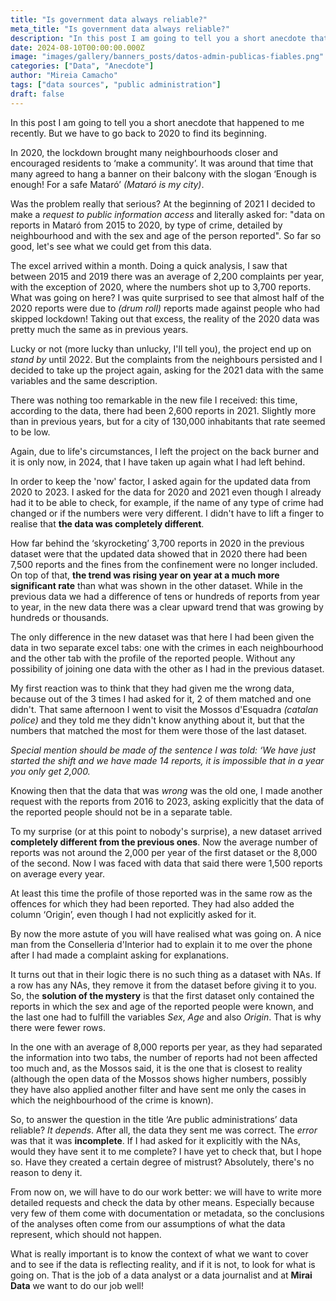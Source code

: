 ```yaml
---
title: "Is government data always reliable?"
meta_title: "Is government data always reliable?"
description: "In this post I am going to tell you a short anecdote that happened to me recently."
date: 2024-08-10T00:00:00.000Z
image: "images/gallery/banners_posts/datos-admin-publicas-fiables.png"
categories: ["Data", "Anecdote"]
author: "Mireia Camacho"
tags: ["data sources", "public administration"]
draft: false
---
```


In this post I am going to tell you a short anecdote that happened to me recently. But we have to go back to 2020 to find its beginning.

In 2020, the lockdown brought many neighbourhoods closer and encouraged residents to ‘make a community’. It was around that time that many agreed to hang a banner on their balcony with the slogan ‘Enough is enough! For a safe Mataró’ *(Mataró is my city)*.

Was the problem really that serious? At the beginning of 2021 I decided to make a *request to public information access* and literally asked for: "data on reports in Mataró from 2015 to 2020, by type of crime, detailed by neighbourhood and with the sex and age of the person reported". So far so good, let's see what we could get from this data.

The excel arrived within a month. Doing a quick analysis, I saw that between 2015 and 2019 there was an average of 2,200 complaints per year, with the exception of 2020, where the numbers shot up to 3,700 reports. What was going on here? I was quite surprised to see that almost half of the 2020 reports were due to *(drum roll)* reports made against people who had skipped lockdown! Taking out that excess, the reality of the 2020 data was pretty much the same as in previous years.

Lucky or not (more lucky than unlucky, I'll tell you), the project end up on *stand by* until 2022. But the complaints from the neighbours persisted and I decided to take up the project again, asking for the 2021 data with the same variables and the same description. 

There was nothing too remarkable in the new file I received: this time, according to the data, there had been 2,600 reports in 2021. Slightly more than in previous years, but for a city of 130,000 inhabitants that rate seemed to be low.

Again, due to life's circumstances, I left the project on the back burner and it is only now, in 2024, that I have taken up again what I had left behind.

In order to keep the 'now' factor, I asked again for the updated data from 2020 to 2023. I asked for the data for 2020 and 2021 even though I already had it to be able to check, for example, if the name of any type of crime had changed or if the numbers were very different. I didn't have to lift a finger to realise that **the data was completely different**.

How far behind the ‘skyrocketing’ 3,700 reports in 2020 in the previous dataset were that the updated data showed that in 2020 there had been 7,500 reports and the fines from the confinement were no longer included. On top of that, **the trend was rising year on year at a much more significant rate** than what was shown in the other dataset. While in the previous data we had a difference of tens or hundreds of reports from year to year, in the new data there was a clear upward trend that was growing by hundreds or thousands.

The only difference in the new dataset was that here I had been given the data in two separate excel tabs: one with the crimes in each neighbourhood and the other tab with the profile of the reported people. Without any possibility of joining one data with the other as I had in the previous dataset. 

My first reaction was to think that they had given me the wrong data, because out of the 3 times I had asked for it, 2 of them matched and one didn't. That same afternoon I went to visit the Mossos d'Esquadra *(catalan police)* and they told me they didn't know anything about it, but that the numbers that matched the most for them were those of the last dataset. 

*Special mention should be made of the sentence I was told: ‘We have just started the shift and we have made 14 reports, it is impossible that in a year you only get 2,000.*  

Knowing then that the data that was *wrong* was the old one, I made another request with the reports from 2016 to 2023, asking explicitly that the data of the reported people should not be in a separate table. 

To my surprise (or at this point to nobody's surprise), a new dataset arrived **completely different from the previous ones**. Now the average number of reports was not around the 2,000 per year of the first dataset or the 8,000 of the second. Now I was faced with data that said there were 1,500 reports on average every year.

At least this time the profile of those reported was in the same row as the offences for which they had been reported. They had also added the column ‘Origin’, even though I had not explicitly asked for it. 

By now the more astute of you will have realised what was going on. A nice man from the Conselleria d'Interior had to explain it to me over the phone after I had made a complaint asking for explanations.

It turns out that in their logic there is no such thing as a dataset with NAs. If a row has any NAs, they remove it from the dataset before giving it to you. So, the **solution of the mystery** is that the first dataset only contained the reports in which the sex and age of the reported people were known, and the last one had to fulfill the variables *Sex*, *Age* and also *Origin*. That is why there were fewer rows. 

In the one with an average of 8,000 reports per year, as they had separated the information into two tabs, the number of reports had not been affected too much and, as the Mossos said, it is the one that is closest to reality (although the open data of the Mossos shows higher numbers, possibly they have also applied another filter and have sent me only the cases in which the neighbourhood of the crime is known).

So, to answer the question in the title ‘Are public administrations’ data reliable? *It depends*. After all, the data they sent me was correct. The *error* was that it was **incomplete**. If I had asked for it explicitly with the NAs, would they have sent it to me complete? I have yet to check that, but I hope so. Have they created a certain degree of mistrust? Absolutely, there's no reason to deny it.

From now on, we will have to do our work better: we will have to write more detailed requests and check the data by other means. Especially because very few of them come with documentation or metadata, so the conclusions of the analyses often come from our assumptions of what the data represent, which should not happen. 

What is really important is to know the context of what we want to cover and to see if the data is reflecting reality, and if it is not, to look for what is going on. That is the job of a data analyst or a data journalist and at **Mirai Data** we want to do our job well!